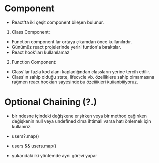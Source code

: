# Component

- React'ta iki çeşit component bileşen bulunur.

1. Class Component:

- Function component'lar ortaya çıkamdan önce kullanılırdır.
- Günümüz react projelerinde yerini funtion'a bıraktılar.
- React hook'ları kullanılamaz

2. Function Component:

- Class'lar fazla kod alanı kapladığından classların yerine tercih edilir.
- Class'ın sahip olduğu state, lifecycle vb. özelliklere sahip olmamasına rağmen react hookları sayesinde bu özellikleri kullanbiliyoruz.

# Optional Chaining (?.)

- bir ndesne içindeki değişkene erişirken veya bir method çağırıken değişkenin null veya undefined olma ihtimali varsa hatı önlemek için kullanırız.

- users?.map()
- users && users.map()
- yukarıdaki iki yöntemde aynı görevi yapar
